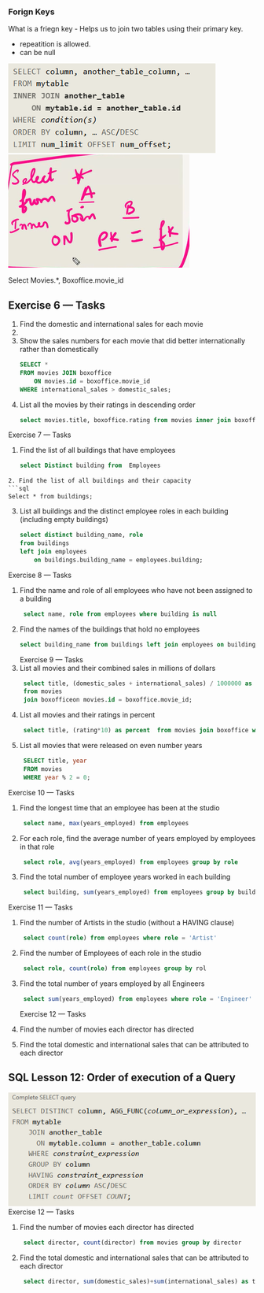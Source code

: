 ### Forign Keys

What is a friegn key - Helps us to join two tables using their primary key.

- repeatition is allowed.
- can be null

![alt text](image.png)
![alt text](image-1.png)

Select Movies.\*, Boxoffice.movie_id

## Exercise 6 — Tasks

1. Find the domestic and international sales for each movie
2.
3. Show the sales numbers for each movie that did better internationally rather than domestically
   ```sql
   SELECT *
   FROM movies JOIN boxoffice
       ON movies.id = boxoffice.movie_id
   WHERE international_sales > domestic_sales;
   ```
4. List all the movies by their ratings in descending order
   ```sql
   select movies.title, boxoffice.rating from movies inner join boxoffice on movies.id = boxoffice.movie_id order by rating desc
   ```

Exercise 7 — Tasks

1. Find the list of all buildings that have employees
   ```sql
   select Distinct building from  Employees
   ```

````
2. Find the list of all buildings and their capacity
```sql
Select * from buildings;
````

3. List all buildings and the distinct employee roles in each building (including empty buildings)
   ```sql
   select distinct building_name, role
   from buildings
   left join employees
       on buildings.building_name = employees.building;
   ```

Exercise 8 — Tasks

1. Find the name and role of all employees who have not been assigned to a building
   ```sql
    select name, role from employees where building is null
   ```
2. Find the names of the buildings that hold no employees
   ```sql
   select building_name from buildings left join employees on building_name = building where name is null
   ```
   Exercise 9 — Tasks
3. List all movies and their combined sales in millions of dollars
   ```sql
    select title, (domestic_sales + international_sales) / 1000000 as millions
    from movies
    join boxofficeon movies.id = boxoffice.movie_id;
   ```
4. List all movies and their ratings in percent
   ```sql
    select title, (rating*10) as percent  from movies join boxoffice where id = movie_id
   ```
5. List all movies that were released on even number years
   ```sql
    SELECT title, year
    FROM movies
    WHERE year % 2 = 0;
   ```

Exercise 10 — Tasks

1. Find the longest time that an employee has been at the studio
   ```sql
    select name, max(years_employed) from employees
   ```
2. For each role, find the average number of years employed by employees in that role
   ```sql
    select role, avg(years_employed) from employees group by role
   ```
3. Find the total number of employee years worked in each building
   ```sql
    select building, sum(years_employed) from employees group by building
   ```

Exercise 11 — Tasks

1. Find the number of Artists in the studio (without a HAVING clause)
   ```sql
    select count(role) from employees where role = 'Artist'
   ```
2. Find the number of Employees of each role in the studio
   ```sql
    select role, count(role) from employees group by rol
   ```
3. Find the total number of years employed by all Engineers
   ```sql
    select sum(years_employed) from employees where role = 'Engineer'
   ```
   Exercise 12 — Tasks
4. Find the number of movies each director has directed

5. Find the total domestic and international sales that can be attributed to each director

## SQL Lesson 12: Order of execution of a Query

![alt text](image-2.png)
Exercise 12 — Tasks

1. Find the number of movies each director has directed
   ```sql
    select director, count(director) from movies group by director
   ```
2. Find the total domestic and international sales that can be attributed to each director
   ```sql
    select director, sum(domestic_sales)+sum(international_sales) as total_amount from movies inner join boxoffice on id=movie_id group by director
   ```
